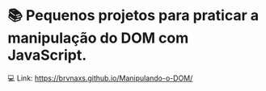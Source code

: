 # 📚 Pequenos projetos para praticar a manipulação do DOM com JavaScript.
💻 Link: https://brvnaxs.github.io/Manipulando-o-DOM/
